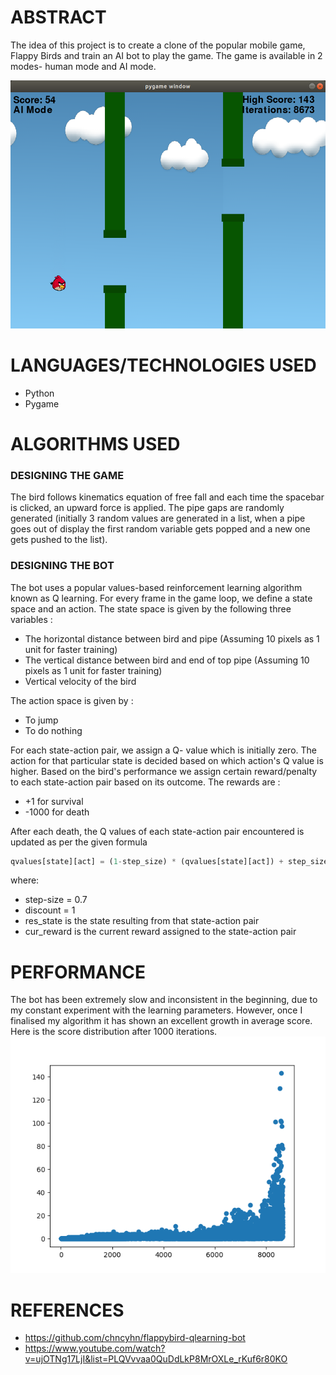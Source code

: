 # ABSTRACT

The idea of this project is to create a clone of the popular mobile game, Flappy Birds and train an AI bot to play the game. The game is available in 2 modes- human mode and AI mode.

![Screenshot](https://github.com/Abhishek150598/AI_flappy_bird/blob/master/screenshot.png)

# LANGUAGES/TECHNOLOGIES USED

- Python
- Pygame

# ALGORITHMS USED

### DESIGNING THE GAME

The bird follows kinematics equation of free fall and each time the spacebar is clicked, an upward force is applied. The pipe gaps are randomly generated (initially 3 random values are generated in a list, when a pipe goes out of display the first random variable gets popped and a new one gets pushed to the list).

### DESIGNING THE BOT

The bot uses a popular values-based reinforcement learning algorithm known as Q learning. For every frame in the game loop, we define a state space and an action.
The state space is given by the following three variables :
- The horizontal distance between bird and pipe (Assuming 10 pixels as 1 unit for faster training)
- The vertical distance between bird and end of top pipe (Assuming 10 pixels as 1 unit for faster training)
- Vertical velocity of the bird

The action space is given by :
- To jump
- To do nothing

For each state-action pair, we assign a Q- value which is initially zero. The action for that particular state is decided based on which action's Q value is higher. Based on the bird's performance we assign certain reward/penalty to each state-action pair based on its outcome.
The rewards are :
- +1 for survival
- -1000 for death

After each death, the Q values of each state-action pair encountered is updated as per the given formula

```python
qvalues[state][act] = (1-step_size) * (qvalues[state][act]) + step_size * ( cur_reward + discount*max(qvalues[res_state]) )
```

where:
- step-size = 0.7
- discount = 1
- res_state is the state resulting from that state-action pair
- cur_reward is the current reward assigned to the state-action pair

# PERFORMANCE

The bot has been extremely slow and inconsistent in the beginning, due to my constant experiment with the learning parameters.
However, once I finalised my algorithm it has shown an excellent growth in average score. Here is the score distribution after 1000 iterations.
![Iteration vs score](https://github.com/Abhishek150598/AI_flappy_bird/blob/master/score_plot.png)

# REFERENCES

- https://github.com/chncyhn/flappybird-qlearning-bot
- https://www.youtube.com/watch?v=ujOTNg17LjI&list=PLQVvvaa0QuDdLkP8MrOXLe_rKuf6r80KO
